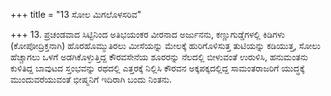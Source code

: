 +++
title = "13 ಸೋಲ ಮಿಗಲೊಳಸರಿವ"

+++
13. ಪ್ರಚಂಡವಾದ ಸಿಟ್ಟಿನಿಂದ ಅತಿಭಯಂಕರ ವೀರನಾದ ಅರ್ಜುನನು, ಕಣ್ಣುಗುಡ್ಡೆಗಳಲ್ಲಿ ಕಿಡಿಗಳು (ಕೋಪೋದ್ರಿಕ್ತನಾಗಿ) ಹೊರಹೊಮ್ಮುತಿರಲು ಮೀಸೆಯನ್ನು ಮೇಲಕ್ಕೆ ಹುರಿಗೊಳಿಸುತ್ತ ತುಟಿಯನ್ನು ಕಡಿಯುತ್ತ, ಸೋಲು ಹೆಚ್ಚಾಗಲು ಒಳಗೆ ಅಡಗಿಕೊಳ್ಳುತ್ತಿದ್ದ ಕೌರವಸೇನೆಯ ಶೂರರನ್ನು ನೆಲದಲ್ಲಿ ಬೀಳುವಂತೆ ಉರುಳಿಸಿ, ಹನುಮಂತನು ಕುಳಿತಿದ್ದ ಬಾವುಟದ ಸ್ತಂಭವನ್ನು ರಥದಲ್ಲಿ ಎತ್ತರಕ್ಕೆ ನಿಲ್ಲಿಸಿ ಕೌರವನ ಅಕ್ಕಪಕ್ಕದಲ್ಲಿದ್ದ ಸಾಮಂತರಾಜರಿಗೆ ಯುದ್ಧಕ್ಕೆ ಮುಂದುವರೆಯುವಂತೆ ಭೀಷ್ಮನಿಗೆ ಇದಿರಾಗಿ ಬಂದು ನಿಂತನು.